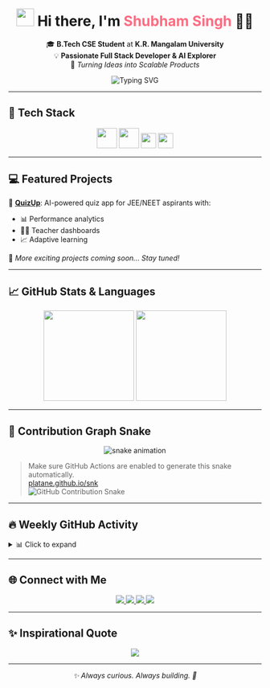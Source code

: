 <h1 align="center">
  <img src="https://media.giphy.com/media/hvRJCLFzcasrR4ia7z/giphy.gif" width="35" />
  Hi there, I'm <span style="color:#ff6b81;">Shubham Singh</span> 👨‍💻
</h1>

<p align="center">
  🎓 <strong>B.Tech CSE Student</strong> at <strong>K.R. Mangalam University</strong><br/>
  💡 <strong>Passionate Full Stack Developer & AI Explorer</strong><br/>
  🚀 <i>Turning Ideas into Scalable Products</i>
</p>

<p align="center">
  <img src="https://readme-typing-svg.demolab.com?font=Fira+Code&weight=500&size=22&pause=1000&color=FF6B81&center=true&vCenter=true&width=600&lines=Full+Stack+Web+Developer;Next.js+%7C+React+%7C+Node.js;Fast+Learner;AI+%26+ML+Explorer;Lifelong+Learner+%F0%9F%93%9A" alt="Typing SVG" />
</p>

---

## 🧰 Tech Stack

<p align="center">
  <img src="https://skillicons.dev/icons?i=html,css,js,java,cpp,tailwind,express,nodejs,mongodb,mysql" height="40" />
  <img src="https://skillicons.dev/icons?i=nextjs,react,ts,git,vercel,openai" height="40" />
  <img src="https://img.shields.io/badge/ShadCN_UI-FF6B81?style=for-the-badge&logo=uikit&logoColor=white" height="30" />
  <img src="https://img.shields.io/badge/NeonDB-008AFF?style=for-the-badge&logo=postgresql&logoColor=white" height="30" />
</p>

---

## 💻 Featured Projects

🔹 [**QuizUp**](https://github.com/shubhxmsingh/quizup): AI-powered quiz app for JEE/NEET aspirants with:
- 📊 Performance analytics
- 👩‍🏫 Teacher dashboards
- 📈 Adaptive learning

🌟 *More exciting projects coming soon... Stay tuned!*

---

## 📈 GitHub Stats & Languages

<p align="center">
  <img src="https://github-readme-stats.vercel.app/api?username=shubhxmsingh&show_icons=true&theme=tokyonight&hide_border=true&count_private=true&include_all_commits=true" height="180"/>
  <img src="https://github-readme-stats.vercel.app/api/top-langs/?username=shubhxmsingh&layout=compact&theme=tokyonight&hide_border=true" height="180"/>
</p>

---

## 🐍 Contribution Graph Snake

<p align="center">
  <img src="https://shubhxmsingh.github.io/snk/github-contribution-grid-snake-dark.svg" alt="snake animation" />
</p>

> Make sure GitHub Actions are enabled to generate this snake automatically.  
> [platane.github.io/snk](https://platane.github.io/snk)  
> ![GitHub Contribution Snake](https://raw.githubusercontent.com/shubhxmsingh/shubhxmsingh/output/github-contribution-grid-snake.svg)

---

## 🔥 Weekly GitHub Activity

<details>
  <summary>📊 Click to expand</summary>
  <p align="center">
    <img src="https://github-readme-activity-graph.cyclic.app/graph?username=shubhxmsingh&theme=react-dark" />
  </p>
</details>

---

## 🌐 Connect with Me

<p align="center">
  <a href="https://www.linkedin.com/in/shubhxmsingh/" target="_blank">
    <img src="https://img.shields.io/badge/LinkedIn-%230077B5.svg?style=for-the-badge&logo=linkedin&logoColor=white" />
  </a>
  <a href="mailto:shubham.sikarwar2005@gmail.com" target="_blank">
    <img src="https://img.shields.io/badge/Gmail-%23D14836.svg?style=for-the-badge&logo=gmail&logoColor=white" />
  </a>
  <a href="https://github.com/shubhxmsingh" target="_blank">
    <img src="https://img.shields.io/badge/GitHub-%2312100E.svg?style=for-the-badge&logo=github&logoColor=white" />
  </a>
  <a href="https://instagram.com/shubhxmsingh_07" target="_blank">
    <img src="https://img.shields.io/badge/Instagram-%23E4405F.svg?style=for-the-badge&logo=instagram&logoColor=white" />
  </a>
</p>

---

## ✨ Inspirational Quote

<p align="center">
  <img src="https://quotes-github-readme.vercel.app/api?type=horizontal&theme=radical" />
</p>

---

<p align="center"><i>✨ Always curious. Always building. 🚀</i></p>

<!--
🛠️ Tips:
- Make sure to replace links with your real portfolio or dev.to/blog if needed.
- You can expand your Tech Stack by adding icons from https://skillicons.dev
- Don’t forget to commit the README and push to `main`
-->
